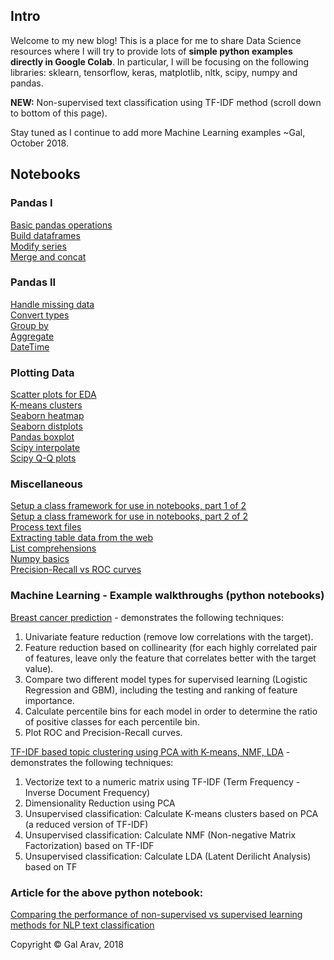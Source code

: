 <!-- Global site tag (gtag.js) - Google Analytics -->
<script async src="https://www.googletagmanager.com/gtag/js?id=UA-123065321-1"></script>
<script>
  window.dataLayer = window.dataLayer || [];
  function gtag(){dataLayer.push(arguments);}
  gtag('js', new Date());

  gtag('config', 'UA-123065321-1');
</script>

## Intro
Welcome to my new blog! This is a place for me to share Data Science resources where I will try to provide lots of **simple python examples directly in Google Colab**. In particular, I will be focusing on the following libraries: sklearn, tensorflow, keras, matplotlib, nltk, scipy, numpy and pandas.  

**NEW:** Non-supervised text classification using TF-IDF method (scroll down to bottom of this page).  

Stay tuned as I continue to add more Machine Learning examples ~Gal, October 2018.  

## Notebooks

### Pandas I
<a href="https://colab.research.google.com/github/gal-a/blog/blob/master/docs/notebooks/pandas/pandas_basic_operations.ipynb" target="_blank">Basic pandas operations</a>  
<a href="https://colab.research.google.com/github/gal-a/blog/blob/master/docs/notebooks/pandas/pandas_build_dataframes.ipynb" target="_blank">Build dataframes</a>  
<a href="https://colab.research.google.com/github/gal-a/blog/blob/master/docs/notebooks/pandas/pandas_modify_series.ipynb" target="_blank">Modify series</a>  
<a href="https://colab.research.google.com/github/gal-a/blog/blob/master/docs/notebooks/pandas/pandas_merge_concat.ipynb" target="_blank">Merge and concat</a>  

### Pandas II
<a href="https://colab.research.google.com/github/gal-a/blog/blob/master/docs/notebooks/pandas/pandas_handle_missing_data.ipynb" target="_blank">Handle missing data</a>  
<a href="https://colab.research.google.com/github/gal-a/blog/blob/master/docs/notebooks/pandas/pandas_convert_types.ipynb" target="_blank">Convert types</a>   
<a href="https://colab.research.google.com/github/gal-a/blog/blob/master/docs/notebooks/pandas/pandas_groupby.ipynb" target="_blank">Group by</a>  
<a href="https://colab.research.google.com/github/gal-a/blog/blob/master/docs/notebooks/pandas/pandas_agg.ipynb" target="_blank">Aggregate</a>  
<a href="https://colab.research.google.com/github/gal-a/blog/blob/master/docs/notebooks/pandas/pandas_datetime.ipynb" target="_blank">DateTime</a>  

### Plotting Data
<a href="https://colab.research.google.com/github/gal-a/blog/blob/master/docs/notebooks/plot/plot_scatter_for_EDA.ipynb" target="_blank">Scatter plots for EDA</a>  
<a href="https://colab.research.google.com/github/gal-a/blog/blob/master/docs/notebooks/plot/plot_kmeans.ipynb" target="_blank">K-means clusters</a>  
<a href="https://colab.research.google.com/github/gal-a/blog/blob/master/docs/notebooks/plot/plot_seaborn_heatmap.ipynb" target="_blank">Seaborn heatmap</a>  
<a href="https://colab.research.google.com/github/gal-a/blog/blob/master/docs/notebooks/plot/plot_seaborn_distplots.ipynb" target="_blank">Seaborn distplots</a>  
<a href="https://colab.research.google.com/github/gal-a/blog/blob/master/docs/notebooks/plot/plot_boxplot.ipynb" target="_blank">Pandas boxplot</a>  
<a href="https://colab.research.google.com/github/gal-a/blog/blob/master/docs/notebooks/plot/plot_interpolate.ipynb" target="_blank">Scipy interpolate</a>  
<a href="https://colab.research.google.com/github/gal-a/blog/blob/master/docs/notebooks/plot/plot_quantile_quantile_plots.ipynb" target="_blank">Scipy Q-Q plots</a>  

### Miscellaneous
<a href="https://colab.research.google.com/github/gal-a/blog/blob/master/docs/notebooks/misc/class_framework_in_notebooks_1_of_2.ipynb" target="_blank">Setup a class framework for use in notebooks, part 1 of 2</a>  
<a href="https://colab.research.google.com/github/gal-a/blog/blob/master/docs/notebooks/misc/class_framework_in_notebooks_2_of_2.ipynb" target="_blank">Setup a class framework for use in notebooks, part 2 of 2</a>  
<a href="https://colab.research.google.com/github/gal-a/blog/blob/master/docs/notebooks/nlp/nltk_preprocess.ipynb" target="_blank">Process text files</a>  
<a href="https://colab.research.google.com/github/gal-a/blog/blob/master/docs/notebooks/misc/html_extracting_table_data.ipynb" target="_blank">Extracting table data from the web</a>  
<a href="https://colab.research.google.com/github/gal-a/blog/blob/master/docs/notebooks/misc/list_comprehensions.ipynb" target="_blank">List comprehensions</a>  
<a href="https://colab.research.google.com/github/gal-a/blog/blob/master/docs/notebooks/misc/numpy_basics.ipynb" target="_blank">Numpy basics</a>  
<a href="https://colab.research.google.com/github/gal-a/blog/blob/master/docs/notebooks/sklearn/sklearn_precision_recall_vs_roc_curves.ipynb" target="_blank">Precision-Recall vs ROC curves</a>  

### Machine Learning - Example walkthroughs (python notebooks)
<a href="https://colab.research.google.com/github/gal-a/blog/blob/master/docs/notebooks/sklearn/sklearn_logistic_regression_vs_gbm.ipynb" target="_blank">Breast cancer prediction</a>  - demonstrates the following techniques:
1. Univariate feature reduction (remove low correlations with the target).
2. Feature reduction based on collinearity (for each highly correlated pair of features, leave only the feature that correlates better with the target value).
3. Compare two different model types for supervised learning (Logistic Regression and GBM), including the testing and ranking of feature importance.
4. Calculate percentile bins for each model in order to determine the ratio of positive classes for each percentile bin.
5. Plot ROC and Precision-Recall curves. 

<a href="https://colab.research.google.com/github/gal-a/blog/blob/master/docs/notebooks/nlp/nlp_tf-idf_clustering.ipynb" target="_blank">TF-IDF based topic clustering using PCA with K-means, NMF, LDA</a>  - demonstrates the following techniques:

1. Vectorize text to a numeric matrix using TF-IDF (Term Frequency - Inverse Document Frequency)
2. Dimensionality Reduction using PCA
3. Unsupervised classification: Calculate K-means clusters based on PCA (a reduced version of TF-IDF)
4. Unsupervised classification: Calculate NMF (Non-negative Matrix Factorization) based on TF-IDF
5. Unsupervised classification: Calculate LDA (Latent Derilicht Analysis) based on TF

### Article for the above python notebook:
<a href="https://colab.research.google.com/github/gal-a/blog/blob/master/docs/notebooks/nlp/nlp_tf-idf_clustering_post.md" target="_blank">Comparing the performance of non-supervised vs supervised learning methods for NLP text classification</a>


Copyright © Gal Arav, 2018

